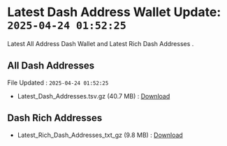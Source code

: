 # Latest Dash Address Wallet Update: `2025-04-24 01:52:25`

Latest All Address Dash Wallet and Latest Rich Dash Addresses .

## All Dash Addresses

File Updated : `2025-04-24 01:52:25`

- Latest_Dash_Addresses.tsv.gz (40.7 MB) : [Download](https://github.com/Pymmdrza/Rich-Address-Wallet/releases/tag/Dash)

## Dash Rich Addresses

- Latest_Rich_Dash_Addresses_txt_gz (9.8 MB) : [Download](https://github.com/Pymmdrza/Rich-Address-Wallet/releases/tag/Dash)
